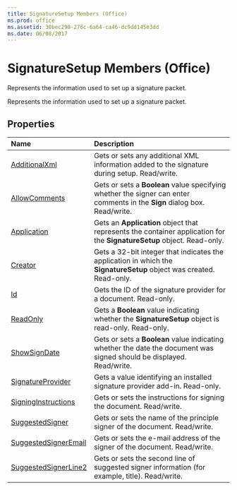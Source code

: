 ```yaml
---
title: SignatureSetup Members (Office)
ms.prod: office
ms.assetid: 30bec290-276c-6a64-ca46-dc9dd145e3dd
ms.date: 06/08/2017
---
```



# SignatureSetup Members (Office)
Represents the information used to set up a signature packet.

Represents the information used to set up a signature packet.


## Properties



|**Name**|**Description**|
|:-----|:-----|
|[AdditionalXml](signaturesetup-additionalxml-property-office.md)|Gets or sets any additional XML information added to the signature during setup. Read/write.|
|[AllowComments](signaturesetup-allowcomments-property-office.md)|Gets or sets a  **Boolean** value specifying whether the signer can enter comments in the **Sign** dialog box. Read/write.|
|[Application](signaturesetup-application-property-office.md)|Gets an  **Application** object that represents the container application for the **SignatureSetup** object. Read-only.|
|[Creator](signaturesetup-creator-property-office.md)|Gets a 32-bit integer that indicates the application in which the  **SignatureSetup** object was created. Read-only.|
|[Id](signaturesetup-id-property-office.md)|Gets the ID of the signature provider for a document. Read-only.|
|[ReadOnly](signaturesetup-readonly-property-office.md)|Gets a  **Boolean** value indicating whether the **SignatureSetup** object is read-only. Read-only.|
|[ShowSignDate](signaturesetup-showsigndate-property-office.md)|Gets or sets a  **Boolean** value indicating whether the date the document was signed should be displayed. Read/write.|
|[SignatureProvider](signaturesetup-signatureprovider-property-office.md)|Gets a value identifying an installed signature provider add-in. Read-only.|
|[SigningInstructions](signaturesetup-signinginstructions-property-office.md)|Gets or sets the instructions for signing the document. Read/write.|
|[SuggestedSigner](signaturesetup-suggestedsigner-property-office.md)|Gets or sets the name of the principle signer of the document. Read/write.|
|[SuggestedSignerEmail](signaturesetup-suggestedsigneremail-property-office.md)|Gets or sets the e-mail address of the signer of the document. Read/write.|
|[SuggestedSignerLine2](signaturesetup-suggestedsignerline2-property-office.md)|Gets or sets the second line of suggested signer information (for example, title). Read/write.|

